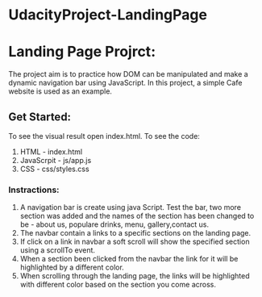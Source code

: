 # UdacityProject-LandingPage
# Landing Page Projrct:

The project aim is to practice how DOM can be manipulated and make a dynamic navigation bar using JavaScript. In this project, a simple Cafe website is used as an example.

## Get Started:

To see the visual result open index.html.
To see the code:

1. HTML - index.html
2. JavaScrpit - js/app.js
3. CSS - css/styles.css

### Instractions:

1. A navigation bar is create using java Script. Test the bar, two more section was added and the names of the section has been changed to be - about us, populare drinks, menu, gallery,contact us.
2. The navbar contain a links to a specific sections on the landing page.
3. If click on a link in navbar a soft scroll will show the specified section using a scrollTo event.
4. When a section been clicked from the navbar the link for it will be highlighted by a different color.
5. When scrolling through the landing page, the links will be highlighted with different color based on the section you come across.

